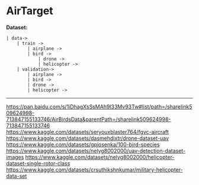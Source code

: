 # AirTarget
**Dataset:**

	| data->
		| train ->
			| airplane ->
			| bird -> 
		        | drone ->
		        | helicopter ->
		| validation->
	  		| airplane ->
			| bird ->
			| drone ->
			| helicopter ->

** **
https://pan.baidu.com/s/1iDhagXsSsMAh9l33Mv93Tw#list/path=/sharelink509624998-713847155133746/AirBirdsData&parentPath=/sharelink509624998-713847155133746
https://www.kaggle.com/datasets/seryouxblaster764/fgvc-aircraft
https://www.kaggle.com/datasets/dasmehdixtr/drone-dataset-uav
https://www.kaggle.com/datasets/gpiosenka/100-bird-species
https://www.kaggle.com/datasets/nelyg8002000/uav-detection-dataset-images
https://www.kaggle.com/datasets/nelyg8002000/helicopter-dataset-single-rotor-class
https://www.kaggle.com/datasets/crsuthikshnkumar/military-helicopter-data-set
